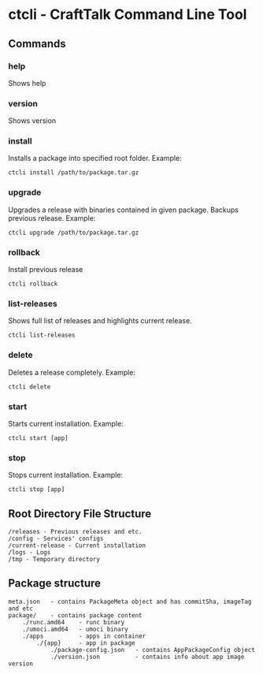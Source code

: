 # ctcli - CraftTalk Command Line Tool

## Commands

### help
Shows help

### version
Shows version

### install
Installs a package into specified root folder. Example:
```shell
ctcli install /path/to/package.tar.gz
```

### upgrade
Upgrades a release with binaries contained in given package. Backups previous release. Example:
```shell
ctcli upgrade /path/to/package.tar.gz
```

### rollback
Install previous release
```shell
ctcli rollback
```

### list-releases
Shows full list of releases and highlights current release.
```shell
ctcli list-releases
```

### delete
Deletes a release completely. Example:
```shell
ctcli delete
```

### start
Starts current installation. Example:
```shell
ctcli start [app]
```

### stop
Stops current installation. Example:
```shell
ctcli stop [app]
```

## Root Directory File Structure

```
/releases - Previous releases and etc.
/config - Services' configs
/current-release - Current installation
/logs - Logs
/tmp - Temporary directory
```

## Package structure
```
meta.json   - contains PackageMeta object and has commitSha, imageTag and etc
package/    - contains package content
    ./runc.amd64    - runc binary
    ./umoci.amd64   - umoci binary
    ./apps          - apps in container
        ./{app}     - app in package
            ./package-config.json   - contains AppPackageConfig object
            ./version.json          - contains info about app image version 
```